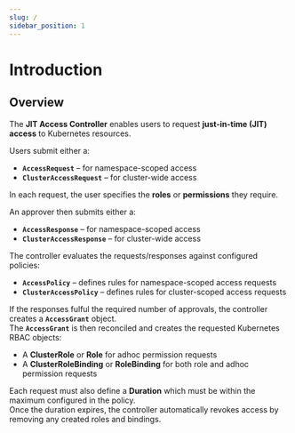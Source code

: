 ```yaml
---
slug: /
sidebar_position: 1
---
```


# Introduction

## Overview

The **JIT Access Controller** enables users to request **just-in-time (JIT) access** to Kubernetes resources.

Users submit either a:

- **`AccessRequest`** – for namespace-scoped access  
- **`ClusterAccessRequest`** – for cluster-wide access  

In each request, the user specifies the **roles** or **permissions** they require.  

An approver then submits either a:  

- **`AccessResponse`** – for namespace-scoped access  
- **`ClusterAccessResponse`** – for cluster-wide access

The controller evaluates the requests/responses against configured policies:

- **`AccessPolicy`** – defines rules for namespace-scoped access requests  
- **`ClusterAccessPolicy`** – defines rules for cluster-scoped access requests

If the responses fulful the required number of approvals, the controller creates a **`AccessGrant`** object.  
The **`AccessGrant`** is then reconciled and creates the requested Kubernetes RBAC objects:

- A **ClusterRole** or **Role** for adhoc permission requests
- A **ClusterRoleBinding** or **RoleBinding** for both role and adhoc permission requests

Each request must also define a **Duration** which must be within the maximum configured in the policy.  
Once the duration expires, the controller automatically revokes access by removing any created roles and bindings.
